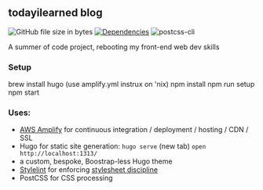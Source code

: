 ## todayilearned blog

![GitHub file size in bytes][code-size]
[![Dependencies][deps-img]][deps]
![postcss-cli][vers-postcss-cli]

[code-size]: https://img.shields.io/github/repo-size/jm3/todayilearned.svg
[deps-img]: https://david-dm.org/jm3/todayilearned.svg
[deps]: https://david-dm.org/jm3/todayilearned
[vers-postcss-cli]: https://img.shields.io/github/package-json/dependency-version/jm3/todayilearned/postcss-cli.svg

A summer of code project, rebooting my front-end web dev skills

### Setup

   brew install hugo (use amplify.yml instrux on 'nix)
   npm install
   npm run setup
   npm start

### Uses:

- [AWS Amplify](https://aws.amazon.com/amplify/) for continuous integration / deployment / hosting / CDN / SSL
- Hugo for static site generation: `hugo serve` (new tab) `open http://localhost:1313/`
- a custom, bespoke, Boostrap-less Hugo theme
- [Stylelint](https://stylelint.io/) for enforcing [stylesheet discipline](https://getyarn.io/yarn-clip/7e8ae3a9-17c6-4ed5-83aa-71110490590f)
- PostCSS for CSS processing
